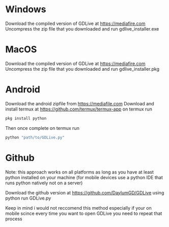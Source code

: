 Windows
=========
Download the compiled version of GDLive at https://mediafire.com
Uncompress the zip file that you downloaded and run gdlive_installer.exe

MacOS
=======
Download the compiled version of GDLive at https://mediafire.com
Uncompress the zip file that you downloaded and run gdlive_installer.pkg

Android
=========
Download the android zipfile from https://mediafile.com
Download and install termux at https://github.com/termux/termux-app
on termux run

```powershell
pkg install python
```

Then once complete on termux run

```powershell
python "path/to/GDLive.py"
```

Github
=========
Note: this approach works on all platforms as long as you have at least python installed on your machine (for mobile devices use a python IDE that runs python natively not on a server)

Download the github version at https://github.com/DaylumGD/GDLive
using python run GDLive.py

Keep in mind i would not reccomend this method especially if your on mobile scince every time you want to open GDLive you need to repeat that process 